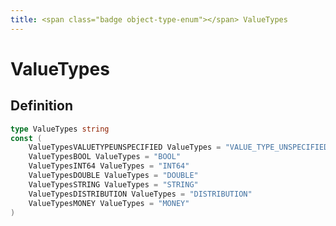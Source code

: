 ```yaml
---
title: <span class="badge object-type-enum"></span> ValueTypes
---
```

# <span class="badge object-type-enum"></span> ValueTypes

## Definition

```go
type ValueTypes string
const (
	ValueTypesVALUETYPEUNSPECIFIED ValueTypes = "VALUE_TYPE_UNSPECIFIED"
	ValueTypesBOOL ValueTypes = "BOOL"
	ValueTypesINT64 ValueTypes = "INT64"
	ValueTypesDOUBLE ValueTypes = "DOUBLE"
	ValueTypesSTRING ValueTypes = "STRING"
	ValueTypesDISTRIBUTION ValueTypes = "DISTRIBUTION"
	ValueTypesMONEY ValueTypes = "MONEY"
)

```

